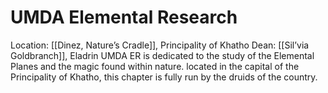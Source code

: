 # UMDA Elemental Research 
Location: [[Dinez, Nature’s Cradle]], Principality of Khatho Dean: [[Sil’via Goldbranch]], Eladrin
UMDA ER is dedicated to the study of the Elemental Planes and the magic found within nature. located in the capital of the Principality of Khatho, this chapter is fully run by the druids of the country.